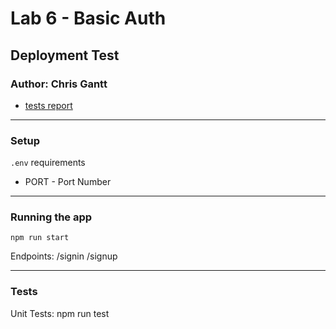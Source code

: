 # Lab 6 - Basic Auth

## Deployment Test

### Author: Chris Gantt

- [tests report](https://github.com/ganttArt/basic-auth/actions)

---

### Setup

`.env` requirements

- PORT - Port Number

---

### Running the app

`npm run start`

Endpoints: /signin /signup

---

### Tests

Unit Tests: npm run test
